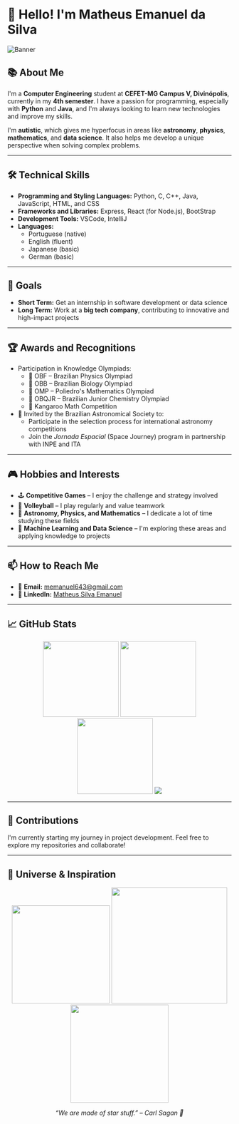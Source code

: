# 👋 Hello! I'm Matheus Emanuel da Silva

![Banner](https://i.imgur.com/oQnRUfV.jpeg)

## 📚 About Me

I'm a **Computer Engineering** student at **CEFET-MG Campus V, Divinópolis**, currently in my **4th semester**. I have a passion for programming, especially with **Python** and **Java**, and I'm always looking to learn new technologies and improve my skills.

I'm **autistic**, which gives me hyperfocus in areas like **astronomy**, **physics**, **mathematics**, and **data science**. It also helps me develop a unique perspective when solving complex problems.

---

## 🛠️ Technical Skills

- **Programming and Styling Languages:** Python, C, C++, Java, JavaScript, HTML, and CSS  
- **Frameworks and Libraries:** Express, React (for Node.js), BootStrap  
- **Development Tools:** VSCode, IntelliJ  
- **Languages:**  
  - Portuguese (native)  
  - English (fluent)  
  - Japanese (basic)  
  - German (basic)

---

## 🎯 Goals

- **Short Term:** Get an internship in software development or data science  
- **Long Term:** Work at a **big tech company**, contributing to innovative and high-impact projects

---

## 🏆 Awards and Recognitions

- Participation in Knowledge Olympiads:
  - 🥇 OBF – Brazilian Physics Olympiad  
  - 🥇 OBB – Brazilian Biology Olympiad  
  - 🥇 OMP – Poliedro's Mathematics Olympiad  
  - 🥇 OBQJR – Brazilian Junior Chemistry Olympiad  
  - 🥇 Kangaroo Math Competition  
- 🌌 Invited by the Brazilian Astronomical Society to:
  - Participate in the selection process for international astronomy competitions  
  - Join the *Jornada Espacial* (Space Journey) program in partnership with INPE and ITA  

---

## 🎮 Hobbies and Interests

- 🕹️ **Competitive Games** – I enjoy the challenge and strategy involved  
- 🏐 **Volleyball** – I play regularly and value teamwork  
- 🔭 **Astronomy, Physics, and Mathematics** – I dedicate a lot of time studying these fields  
- 🤖 **Machine Learning and Data Science** – I'm exploring these areas and applying knowledge to projects

---

## 📫 How to Reach Me

- 📧 **Email:** [memanuel643@gmail.com](mailto:memanuel643@gmail.com)  
- 💼 **LinkedIn:** [Matheus Silva Emanuel](https://www.linkedin.com/in/matheus-silva-emanuel/)

---

## 📈 GitHub Stats

<p align="center">

  <!-- GitHub Stats -->
  <img height="170em" src="https://github-readme-stats.vercel.app/api?username=Matheus-Emanue123&show_icons=true&theme=dracula&include_all_commits=true&count_private=true&hide=contribs" />

  <!-- Top Languages -->
  <img height="170em" src="https://github-readme-stats.vercel.app/api/top-langs/?username=Matheus-Emanue123&layout=compact&theme=dracula&hide=JetBrains%20MPS,Jupyter%20Notebook" />

  <!-- Contribution Streaks -->
  <img height="170em" src="https://github-readme-streak-stats.herokuapp.com?user=Matheus-Emanue123&theme=dracula&hide_border=false" />

  <!-- Profile Summary -->
  <img src="https://github-profile-summary-cards.vercel.app/api/cards/profile-details?username=Matheus-Emanue123&theme=dracula" />

</p>

---

## 🤝 Contributions

I'm currently starting my journey in project development. Feel free to explore my repositories and collaborate!

---

## 🌌 Universe & Inspiration

<p align="center">
  <!-- Rotating Galaxy -->
  <img src="https://media3.giphy.com/media/v1.Y2lkPTc5MGI3NjExMjdyZGthcXRsNXB2aXZ3dHJ0dWZ3bTUxYTZscGdyYWE3Y2hsYzhzaSZlcD12MV9pbnRlcm5hbF9naWZfYnlfaWQmY3Q9Zw/oXpAjgGmhcEVbFr5a1/giphy.gif" width="220" />

  <!-- Spinning Black Hole -->
  <img src="https://media1.giphy.com/media/v1.Y2lkPTc5MGI3NjExMHZjMThma2podGxvemE4amFobXZ3bnYycnF6cm0yeDV2bjZsdHZrYiZlcD12MV9pbnRlcm5hbF9naWZfYnlfaWQmY3Q9Zw/5HSYaZTcRpYnS/giphy.gif" width="260" />

  <!-- Supernova Explosion -->
  <img src="https://media2.giphy.com/media/v1.Y2lkPTc5MGI3NjExZThoNWR1bWNqcHhieTRucWg3NnByZDBjY25ndXJ6emtvMmJnNTRuZCZlcD12MV9pbnRlcm5hbF9naWZfYnlfaWQmY3Q9Zw/bGgsc5mWoryfgKBx1u/giphy.gif" width="220" />
</p>

<p align="center"><i>“We are made of star stuff.” – Carl Sagan 🌠</i></p>
